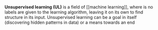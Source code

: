 **Unsupervised learning (UL)** is a field of [[machine learning]], where is no labels are given to the learning algorithm, leaving it on its own to find structure in its input. Unsupervised learning can be a goal in itself (discovering hidden patterns in data) or a means towards an end
